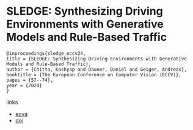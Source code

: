 # SLEDGE: Synthesizing Driving Environments with Generative Models and Rule-Based Traffic

```
@inproceedings{sledge_eccv24,
title = {SLEDGE: Synthesizing Driving Environments with Generative Models and Rule-Based Traffic},
author = {Chitta, Kashyap and Dauner, Daniel and Geiger, Andreas},
booktitle = {The European Conference on Computer Vision (ECCV)},
pages = {57--74},
year = {2024}
}
```

links
- [ecva](https://www.ecva.net/papers/eccv_2024/papers_ECCV/html/490_ECCV_2024_paper.php)
- [doi](https://link.springer.com/chapter/10.1007/978-3-031-73235-5_4)
